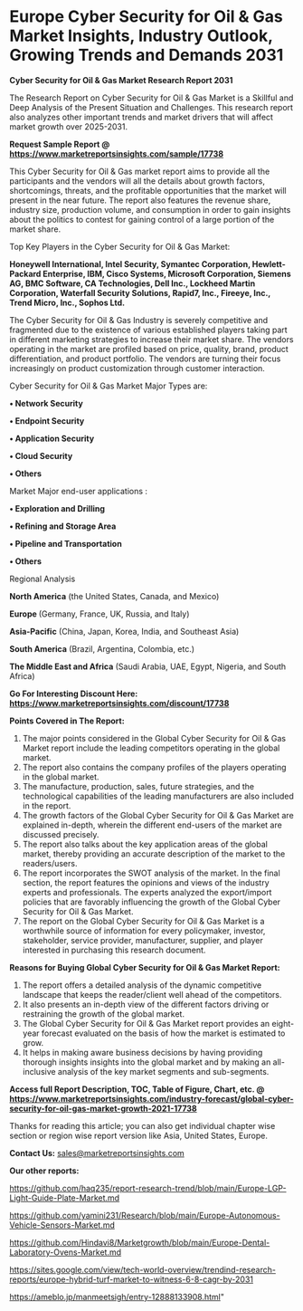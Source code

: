  # Europe Cyber Security for Oil & Gas Market Insights, Industry Outlook, Growing Trends and Demands 2031

<strong>Cyber Security for Oil & Gas Market Research Report 2031</strong>

The Research Report on Cyber Security for Oil & Gas Market is a Skillful and Deep Analysis of the Present Situation and Challenges. This research report also analyzes other important trends and market drivers that will affect market growth over 2025-2031.

<strong>Request Sample Report @ <a href=https://www.marketreportsinsights.com/sample/17738>https://www.marketreportsinsights.com/sample/17738</a></strong>

This Cyber Security for Oil & Gas market report aims to provide all the participants and the vendors will all the details about growth factors, shortcomings, threats, and the profitable opportunities that the market will present in the near future. The report also features the revenue share, industry size, production volume, and consumption in order to gain insights about the politics to contest for gaining control of a large portion of the market share.

Top Key Players in the Cyber Security for Oil & Gas Market:

<strong>Honeywell International, Intel Security, Symantec Corporation, Hewlett-Packard Enterprise, IBM, Cisco Systems, Microsoft Corporation, Siemens AG, BMC Software, CA Technologies, Dell Inc., Lockheed Martin Corporation, Waterfall Security Solutions, Rapid7, Inc., Fireeye, Inc., Trend Micro, Inc., Sophos Ltd.</strong>

The Cyber Security for Oil & Gas Industry is severely competitive and fragmented due to the existence of various established players taking part in different marketing strategies to increase their market share. The vendors operating in the market are profiled based on price, quality, brand, product differentiation, and product portfolio. The vendors are turning their focus increasingly on product customization through customer interaction.

Cyber Security for Oil & Gas Market Major Types are:

<strong>• Network Security

• Endpoint Security

• Application Security

• Cloud Security

• Others</strong>

Market Major end-user applications :

<strong>• Exploration and Drilling

• Refining and Storage Area

• Pipeline and Transportation

• Others</strong>

Regional Analysis

</u><strong><b>North America</b></strong> (the United States, Canada, and Mexico)

<strong><b>Europe </b></strong>(Germany, France, UK, Russia, and Italy)

<strong><b>Asia-Pacific</b></strong> (China, Japan, Korea, India, and Southeast Asia)

<strong><b>South America</b></strong> (Brazil, Argentina, Colombia, etc.)

<strong><b>The Middle East and Africa</b></strong> (Saudi Arabia, UAE, Egypt, Nigeria, and South Africa)

<strong>Go For Interesting Discount Here: <a href=https://www.marketreportsinsights.com/discount/17738>https://www.marketreportsinsights.com/discount/17738</a></strong>

<strong>Points Covered in The Report:</strong>
<ol>
  <li>The major points considered in the Global Cyber Security for Oil & Gas Market report include the leading competitors operating in the global market.</li>
  <li>The report also contains the company profiles of the players operating in the global market.</li>
  <li>The manufacture, production, sales, future strategies, and the technological capabilities of the leading manufacturers are also included in the report.</li>
  <li>The growth factors of the Global Cyber Security for Oil & Gas Market are explained in-depth, wherein the different end-users of the market are discussed precisely.</li>
  <li>The report also talks about the key application areas of the global market, thereby providing an accurate description of the market to the readers/users.</li>
  <li>The report incorporates the SWOT analysis of the market. In the final section, the report features the opinions and views of the industry experts and professionals. The experts analyzed the export/import policies that are favorably influencing the growth of the Global Cyber Security for Oil & Gas Market.</li>
  <li>The report on the Global Cyber Security for Oil & Gas Market is a worthwhile source of information for every policymaker, investor, stakeholder, service provider, manufacturer, supplier, and player interested in purchasing this research document.</li>
</ol>
<strong>Reasons for Buying Global Cyber Security for Oil & Gas Market Report:</strong>

<ol>
  <li>The report offers a detailed analysis of the dynamic competitive landscape that keeps the reader/client well ahead of the competitors.</li>
  <li>It also presents an in-depth view of the different factors driving or restraining the growth of the global market.</li>
  <li>The Global Cyber Security for Oil & Gas Market report provides an eight-year forecast evaluated on the basis of how the market is estimated to grow.</li>
  <li>It helps in making aware business decisions by having providing thorough insights insights into the global market and by making an all-inclusive analysis of the key market segments and sub-segments.</li>
</ol>
<strong>Access full Report Description, TOC, Table of Figure, Chart, etc. @ <a href=https://www.marketreportsinsights.com/industry-forecast/global-cyber-security-for-oil-gas-market-growth-2021-17738>https://www.marketreportsinsights.com/industry-forecast/global-cyber-security-for-oil-gas-market-growth-2021-17738</a></strong>


Thanks for reading this article; you can also get individual chapter wise section or region wise report version like Asia, United States, Europe.

<strong>Contact Us:</strong>
sales@marketreportsinsights.com

<strong>Our other reports:</strong>

<a href=https://github.com/haq235/report-research-trend/blob/main/Europe-LGP-Light-Guide-Plate-Market.md>https://github.com/haq235/report-research-trend/blob/main/Europe-LGP-Light-Guide-Plate-Market.md</a>

<a href=https://github.com/yamini231/Research/blob/main/Europe-Autonomous-Vehicle-Sensors-Market.md>https://github.com/yamini231/Research/blob/main/Europe-Autonomous-Vehicle-Sensors-Market.md</a>

<a href=https://github.com/Hindavi8/Marketgrowth/blob/main/Europe-Dental-Laboratory-Ovens-Market.md>https://github.com/Hindavi8/Marketgrowth/blob/main/Europe-Dental-Laboratory-Ovens-Market.md</a>

<a href=https://sites.google.com/view/tech-world-overview/trendind-research-reports/europe-hybrid-turf-market-to-witness-6-8-cagr-by-2031>https://sites.google.com/view/tech-world-overview/trendind-research-reports/europe-hybrid-turf-market-to-witness-6-8-cagr-by-2031</a>

<a href=https://ameblo.jp/manmeetsigh/entry-12888133908.html>https://ameblo.jp/manmeetsigh/entry-12888133908.html</a>"
